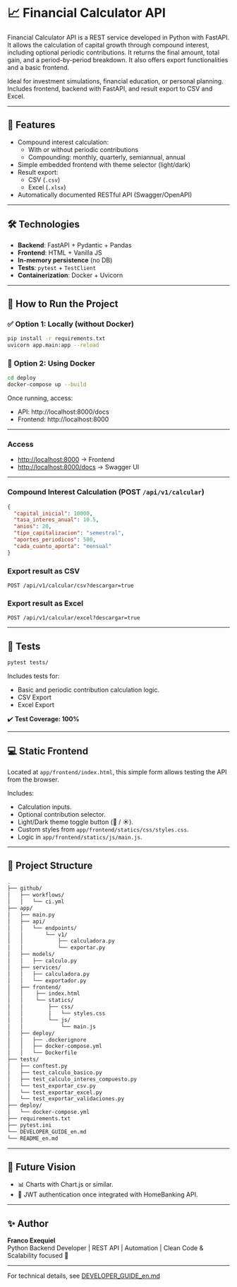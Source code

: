 # 📈 Financial Calculator API

Financial Calculator API is a REST service developed in Python with FastAPI. It allows the calculation of capital growth through compound interest, including optional periodic contributions. It returns the final amount, total gain, and a period-by-period breakdown. It also offers export functionalities and a basic frontend.

Ideal for investment simulations, financial education, or personal planning. Includes frontend, backend with FastAPI, and result export to CSV and Excel.

---

## 🚀 Features

- Compound interest calculation:
  - With or without periodic contributions
  - Compounding: monthly, quarterly, semiannual, annual
- Simple embedded frontend with theme selector (light/dark)
- Result export:
  - CSV (`.csv`)
  - Excel (`.xlsx`)
- Automatically documented RESTful API (Swagger/OpenAPI)

---

## 🛠️ Technologies

- **Backend**: FastAPI + Pydantic + Pandas
- **Frontend**: HTML + Vanilla JS
- **In-memory persistence** (no DB)
- **Tests**: `pytest` + `TestClient`
- **Containerization**: Docker + Uvicorn

---

## 🚀 How to Run the Project

### ✅ Option 1: Locally (without Docker)

```bash
pip install -r requirements.txt
uvicorn app.main:app --reload
```

### 🐳 Option 2: Using Docker

```bash
cd deploy
docker-compose up --build
```

Once running, access:

- API: http://localhost:8000/docs
- Frontend: http://localhost:8000

---

### Access

- [http://localhost:8000](http://localhost:8000) → Frontend
- [http://localhost:8000/docs](http://localhost:8000/docs) → Swagger UI 

---

### Compound Interest Calculation (POST `/api/v1/calcular`)

```json
{
  "capital_inicial": 10000,
  "tasa_interes_anual": 10.5,
  "anios": 20,
  "tipo_capitalizacion": "semestral",
  "aportes_periodicos": 500,
  "cada_cuanto_aporta": "mensual"
}
```

### Export result as CSV

```
POST /api/v1/calcular/csv?descargar=true
```

### Export result as Excel

```
POST /api/v1/calcular/excel?descargar=true
```

---

## 🧪 Tests

```bash
pytest tests/
```

Includes tests for:
- Basic and periodic contribution calculation logic.
- CSV Export
- Excel Export

✔️ **Test Coverage: 100%**

---

## 💻 Static Frontend

Located at `app/frontend/index.html`, this simple form allows testing the API from the browser.

Includes:
- Calculation inputs.
- Optional contribution selector.
- Light/Dark theme toggle button (🌙 / ☀️).
- Custom styles from `app/frontend/statics/css/styles.css`.
- Logic in `app/frontend/statics/js/main.js`.

---

## 📂 Project Structure

```bash
.
├── github/
│   ├── workflows/
│   │   └── ci.yml
├── app/
│   ├── main.py
│   ├── api/
│   │   └── endpoints/
│   │       └── v1/
│   │           ├── calculadora.py
│   │           └── exportar.py
│   ├── models/
│   │   ├── calculo.py
│   ├── services/
│   │   ├── calculadora.py
│   │   └── exportador.py
│   ├── frontend/
│   │    ├── index.html
│   │    └── statics/
│   │        ├── css/
│   │        │   └── styles.css
│   │        └── js/
│   │            └── main.js
│   ├── deploy/
│   │   ├── .dockerignore
│   │   ├── docker-compose.yml
│   │   └── Dockerfile
├── tests/
│   ├── conftest.py
│   ├── test_calculo_basico.py
│   ├── test_calculo_interes_compuesto.py
│   └── test_exportar_csv.py
│   └── test_exportar_excel.py
│   └── test_exportar_validaciones.py
├── deploy/
│   └── docker-compose.yml
├── requirements.txt
├── pytest.ini
└── DEVELOPER_GUIDE_en.md
└── README_en.md
```

---

## 🧠 Future Vision

- 📊 Charts with Chart.js or similar.
- 🔐 JWT authentication once integrated with HomeBanking API.

---

## ✨ Author

**Franco Exequiel**  
Python Backend Developer | REST API | Automation | Clean Code & Scalability focused 🚀

---
For technical details, see [DEVELOPER_GUIDE_en.md](./DEVELOPER_GUIDE_en.md)